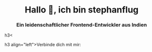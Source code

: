 <h1 align="center">Hallo 👋, ich bin stephanflug</h1>
<h3 align="center">Ein leidenschaftlicher Frontend-Entwickler aus Indien</h3>h3<

h3 align="left">Verbinde dich mit mir:</h3>
<p align="left">
</p>
